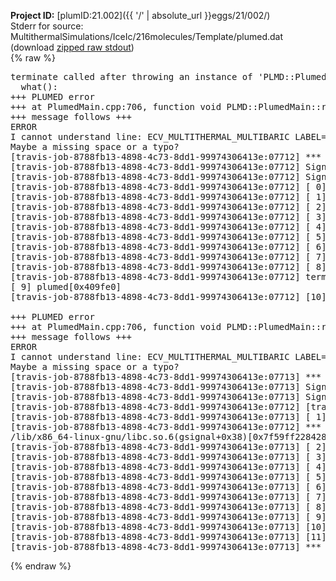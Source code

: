 **Project ID:** [plumID:21.002]({{ '/' | absolute_url }}eggs/21/002/)  
Stderr for source:  MultithermalSimulations/IceIc/216molecules/Template/plumed.dat   
(download [zipped raw stdout](plumed.dat.plumed.stdout.txt.zip))  
{% raw %}
<pre>
terminate called after throwing an instance of 'PLMD::Plumed::ExceptionError'
  what():  
+++ PLUMED error
+++ at PlumedMain.cpp:706, function void PLMD::PlumedMain::readInputWords(const std::vector<std::__cxx11::basic_string<char> >&)
+++ message follows +++
ERROR
I cannot understand line: ECV_MULTITHERMAL_MULTIBARIC LABEL=ecv ARG=energy,vol TEMP=305 MIN_TEMP=260 MAX_TEMP=350 PRESSURE=0.06022140857 MIN_PRESSURE=0.06022140857 MAX_PRESSURE=0.06022140857
Maybe a missing space or a typo?
[travis-job-8788fb13-4898-4c73-8dd1-99974306413e:07712] *** Process received signal ***
[travis-job-8788fb13-4898-4c73-8dd1-99974306413e:07712] Signal: Aborted (6)
[travis-job-8788fb13-4898-4c73-8dd1-99974306413e:07712] Signal code:  (-6)
[travis-job-8788fb13-4898-4c73-8dd1-99974306413e:07712] [ 0] /lib/x86_64-linux-gnu/libc.so.6(+0x354b0)[0x7f32cd5854b0]
[travis-job-8788fb13-4898-4c73-8dd1-99974306413e:07712] [ 1] /lib/x86_64-linux-gnu/libc.so.6(gsignal+0x38)[0x7f32cd585428]
[travis-job-8788fb13-4898-4c73-8dd1-99974306413e:07712] [ 2] /lib/x86_64-linux-gnu/libc.so.6(abort+0x16a)[0x7f32cd58702a]
[travis-job-8788fb13-4898-4c73-8dd1-99974306413e:07712] [ 3] /usr/lib/x86_64-linux-gnu/libstdc++.so.6(_ZN9__gnu_cxx27__verbose_terminate_handlerEv+0x16d)[0x7f32cdbbf84d]
[travis-job-8788fb13-4898-4c73-8dd1-99974306413e:07712] [ 4] /usr/lib/x86_64-linux-gnu/libstdc++.so.6(+0x8d6b6)[0x7f32cdbbd6b6]
[travis-job-8788fb13-4898-4c73-8dd1-99974306413e:07712] [ 5] /usr/lib/x86_64-linux-gnu/libstdc++.so.6(+0x8d701)[0x7f32cdbbd701]
[travis-job-8788fb13-4898-4c73-8dd1-99974306413e:07712] [ 6] /usr/lib/x86_64-linux-gnu/libstdc++.so.6(+0x8d919)[0x7f32cdbbd919]
[travis-job-8788fb13-4898-4c73-8dd1-99974306413e:07712] [ 7] plumed[0x40ec85]
[travis-job-8788fb13-4898-4c73-8dd1-99974306413e:07712] [ 8] plumed[0x40f082]
[travis-job-8788fb13-4898-4c73-8dd1-99974306413e:07712] terminate called after throwing an instance of 'PLMD::Plumed::ExceptionError'
[ 9] plumed[0x409fe0]
[travis-job-8788fb13-4898-4c73-8dd1-99974306413e:07712] [10]   what():  /lib/x86_64-linux-gnu/libc.so.6(__libc_start_main+0xf0)[0x7f32cd570830]

+++ PLUMED error
+++ at PlumedMain.cpp:706, function void PLMD::PlumedMain::readInputWords(const std::vector<std::__cxx11::basic_string<char> >&)
+++ message follows +++
ERROR
I cannot understand line: ECV_MULTITHERMAL_MULTIBARIC LABEL=ecv ARG=energy,vol TEMP=305 MIN_TEMP=260 MAX_TEMP=350 PRESSURE=0.06022140857 MIN_PRESSURE=0.06022140857 MAX_PRESSURE=0.06022140857
Maybe a missing space or a typo?
[travis-job-8788fb13-4898-4c73-8dd1-99974306413e:07713] *** Process received signal ***
[travis-job-8788fb13-4898-4c73-8dd1-99974306413e:07713] Signal: Aborted (6)
[travis-job-8788fb13-4898-4c73-8dd1-99974306413e:07713] Signal code:  (-6)
[travis-job-8788fb13-4898-4c73-8dd1-99974306413e:07712] [travis-job-8788fb13-4898-4c73-8dd1-99974306413e:07713] [ 0] [11] /lib/x86_64-linux-gnu/libc.so.6(+0x354b0)[0x7f59ff2284b0]
[travis-job-8788fb13-4898-4c73-8dd1-99974306413e:07713] [ 1] plumed[0x40a0a9]
[travis-job-8788fb13-4898-4c73-8dd1-99974306413e:07712] *** End of error message ***
/lib/x86_64-linux-gnu/libc.so.6(gsignal+0x38)[0x7f59ff228428]
[travis-job-8788fb13-4898-4c73-8dd1-99974306413e:07713] [ 2] /lib/x86_64-linux-gnu/libc.so.6(abort+0x16a)[0x7f59ff22a02a]
[travis-job-8788fb13-4898-4c73-8dd1-99974306413e:07713] [ 3] /usr/lib/x86_64-linux-gnu/libstdc++.so.6(_ZN9__gnu_cxx27__verbose_terminate_handlerEv+0x16d)[0x7f59ff86284d]
[travis-job-8788fb13-4898-4c73-8dd1-99974306413e:07713] [ 4] /usr/lib/x86_64-linux-gnu/libstdc++.so.6(+0x8d6b6)[0x7f59ff8606b6]
[travis-job-8788fb13-4898-4c73-8dd1-99974306413e:07713] [ 5] /usr/lib/x86_64-linux-gnu/libstdc++.so.6(+0x8d701)[0x7f59ff860701]
[travis-job-8788fb13-4898-4c73-8dd1-99974306413e:07713] [ 6] /usr/lib/x86_64-linux-gnu/libstdc++.so.6(+0x8d919)[0x7f59ff860919]
[travis-job-8788fb13-4898-4c73-8dd1-99974306413e:07713] [ 7] plumed[0x40ec85]
[travis-job-8788fb13-4898-4c73-8dd1-99974306413e:07713] [ 8] plumed[0x40f082]
[travis-job-8788fb13-4898-4c73-8dd1-99974306413e:07713] [ 9] plumed[0x409fe0]
[travis-job-8788fb13-4898-4c73-8dd1-99974306413e:07713] [10] /lib/x86_64-linux-gnu/libc.so.6(__libc_start_main+0xf0)[0x7f59ff213830]
[travis-job-8788fb13-4898-4c73-8dd1-99974306413e:07713] [11] plumed[0x40a0a9]
[travis-job-8788fb13-4898-4c73-8dd1-99974306413e:07713] *** End of error message ***
</pre>
{% endraw %}
